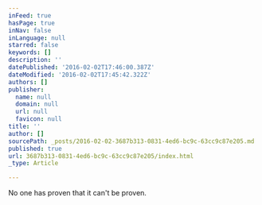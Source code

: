 ```yaml
---
inFeed: true
hasPage: true
inNav: false
inLanguage: null
starred: false
keywords: []
description: ''
datePublished: '2016-02-02T17:46:00.387Z'
dateModified: '2016-02-02T17:45:42.322Z'
authors: []
publisher:
  name: null
  domain: null
  url: null
  favicon: null
title: ''
author: []
sourcePath: _posts/2016-02-02-3687b313-0831-4ed6-bc9c-63cc9c87e205.md
published: true
url: 3687b313-0831-4ed6-bc9c-63cc9c87e205/index.html
_type: Article

---
```

No one has proven that it can't be proven.
